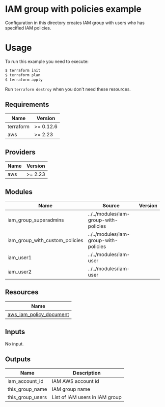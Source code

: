 # IAM group with policies example

Configuration in this directory creates IAM group with users who has specified IAM policies.

# Usage

To run this example you need to execute:

```bash
$ terraform init
$ terraform plan
$ terraform apply
```

Run `terraform destroy` when you don't need these resources.

<!-- BEGINNING OF PRE-COMMIT-TERRAFORM DOCS HOOK -->
## Requirements

| Name | Version |
|------|---------|
| terraform | >= 0.12.6 |
| aws | >= 2.23 |

## Providers

| Name | Version |
|------|---------|
| aws | >= 2.23 |

## Modules

| Name | Source | Version |
|------|--------|---------|
| iam_group_superadmins | ../../modules/iam-group-with-policies |  |
| iam_group_with_custom_policies | ../../modules/iam-group-with-policies |  |
| iam_user1 | ../../modules/iam-user |  |
| iam_user2 | ../../modules/iam-user |  |

## Resources

| Name |
|------|
| [aws_iam_policy_document](https://registry.terraform.io/providers/hashicorp/aws/2.23/docs/data-sources/iam_policy_document) |

## Inputs

No input.

## Outputs

| Name | Description |
|------|-------------|
| iam\_account\_id | IAM AWS account id |
| this\_group\_name | IAM group name |
| this\_group\_users | List of IAM users in IAM group |
<!-- END OF PRE-COMMIT-TERRAFORM DOCS HOOK -->
